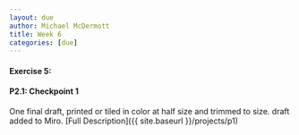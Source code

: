 ```yaml
---
layout: due
author: Michael McDermott
title: Week 6
categories: [due]
---
```

#### Exercise 5: 


#### P2.1: Checkpoint 1
One final draft, printed or tiled in color at half size and trimmed to size. draft added to Miro. [Full Description]({{ site.baseurl }}/projects/p1)
